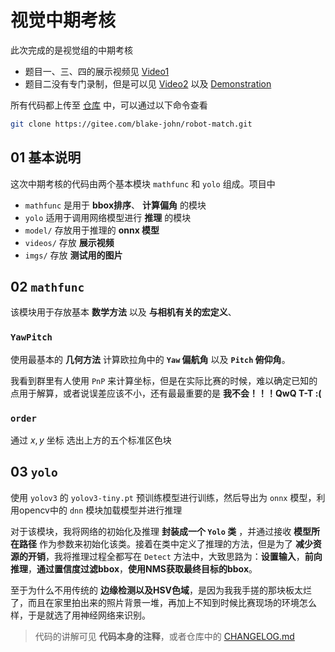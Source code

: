 # 视觉中期考核

此次完成的是视觉组的中期考核

* 题目一、三、四的展示视频见 [Video1](medias/1.mkv)
* 题目二没有专门录制，但是可以见 [Video2](medias/2.mp4) 以及 [Demonstration](medias/0.jpg)

所有代码都上传至 [仓库](https://gitee.com/blake-john/robot-match/tree/master/ComputerVision/MidTermAssessment) 中，可以通过以下命令查看

```bash
git clone https://gitee.com/blake-john/robot-match.git
```

## 01 基本说明

这次中期考核的代码由两个基本模块 `mathfunc` 和 `yolo` 组成。项目中

* `mathfunc` 是用于 **bbox排序**、 **计算偏角** 的模块
* `yolo` 适用于调用网络模型进行 **推理** 的模块
* `model/` 存放用于推理的 **onnx 模型**
* `videos/` 存放 **展示视频**
* `imgs/` 存放 **测试用的图片**

## 02  `mathfunc` 

该模块用于存放基本 **数学方法** 以及 **与相机有关的宏定义**、

### `YawPitch` 

使用最基本的 **几何方法** 计算欧拉角中的 **`Yaw` 偏航角** 以及 **`Pitch` 俯仰角**。

我看到群里有人使用 `PnP` 来计算坐标，但是在实际比赛的时候，难以确定已知的点用于解算，或者说误差应该不小，还有最最重要的是 **我不会！！！QwQ T-T :(**

### `order`

通过 $x, y$ 坐标 选出上方的五个标准区色块

## 03 `yolo`

使用 `yolov3` 的 `yolov3-tiny.pt` 预训练模型进行训练，然后导出为 `onnx` 模型，利用opencv中的 `dnn` 模块加载模型并进行推理

对于该模块，我将网络的初始化及推理 **封装成一个 `Yolo` 类** ，并通过接收 **模型所在路径** 作为参数来初始化该类。接着在类中定义了推理的方法，但是为了 **减少资源的开销**，我将推理过程全都写在 `Detect` 方法中，大致思路为：**设置输入**，**前向推理**，**通过置信度过滤bbox**，**使用NMS获取最终目标的bbox**。

至于为什么不用传统的 **边缘检测以及HSV色域**，是因为我我手搓的那块板太烂了，而且在家里拍出来的照片背景一堆，再加上不知到时候比赛现场的环境怎么样，于是就选了用神经网络来识别。

> 代码的讲解可见 **代码本身的注释**，或者仓库中的 [CHANGELOG.md](https://gitee.com/blake-john/robot-match/blob/master/CHANGELOG.md)
